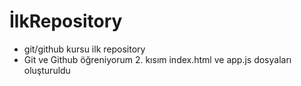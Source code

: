 # İlkRepository
- git/github kursu ilk repository
- Git ve Github öğreniyorum 2. kısım
index.html ve app.js dosyaları oluşturuldu
